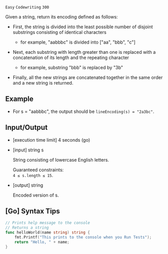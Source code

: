 `Easy`	`Codewriting` 	`300`

Given a string, return its encoding defined as follows:

- First, the string is divided into the least possible number of disjoint substrings consisting of identical characters

  - for example, "aabbbc" is divided into ["aa", "bbb", "c"]

- Next, each substring with length greater than one is replaced with a concatenation of its length and the repeating character

  - for example, substring "bbb" is replaced by "3b"

- Finally, all the new strings are concatenated together in the same order and a new string is returned.

## Example

- For s = "aabbbc", the output should be
`lineEncoding(s) = "2a3bc"`.

## Input/Output

- [execution time limit] 4 seconds (go)

- [input] string s

    String consisting of lowercase English letters.

    Guaranteed constraints: \
    `4 ≤ s.length ≤ 15`.

- [output] string

    Encoded version of s.

## [Go] Syntax Tips

``` go
// Prints help message to the console
// Returns a string
func helloWorld(name string) string {
    fmt.Printf("This prints to the console when you Run Tests");
    return "Hello, " + name;
}
```

